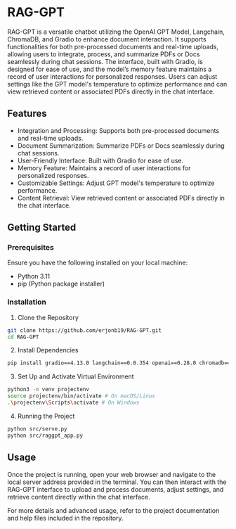 # RAG-GPT



RAG-GPT is a versatile chatbot utilizing the OpenAI GPT Model, Langchain, ChromaDB, and Gradio to enhance document interaction. It supports functionalities for both pre-processed documents and real-time uploads, allowing users to integrate, process, and summarize PDFs or Docs seamlessly during chat sessions. The interface, built with Gradio, is designed for ease of use, and the model’s memory feature maintains a record of user interactions for personalized responses. Users can adjust settings like the GPT model's temperature to optimize performance and can view retrieved content or associated PDFs directly in the chat interface.



## Features



- Integration and Processing: Supports both pre-processed documents and real-time uploads.
- Document Summarization: Summarize PDFs or Docs seamlessly during chat sessions.
- User-Friendly Interface: Built with Gradio for ease of use.
- Memory Feature: Maintains a record of user interactions for personalized responses.
- Customizable Settings: Adjust GPT model's temperature to optimize performance.
- Content Retrieval: View retrieved content or associated PDFs directly in the chat interface.



## Getting Started



### Prerequisites



Ensure you have the following installed on your local machine:
- Python 3.11
- pip (Python package installer)



### Installation



1. Clone the Repository
```sh
git clone https://github.com/erjonb19/RAG-GPT.git
cd RAG-GPT
```



2. Install Dependencies
```sh
pip install gradio==4.13.0 langchain==0.0.354 openai==0.28.0 chromadb==0.4.22 pypdf==3.17.4 pandas==2.1.4
```



3. Set Up and Activate Virtual Environment
```sh
python3 -m venv projectenv
source projectenv/bin/activate # On macOS/Linux
.\projectenv\Scripts\activate # On Windows
```



4. Running the Project
```sh
python src/serve.py
python src/raggpt_app.py
```



## Usage



Once the project is running, open your web browser and navigate to the local server address provided in the terminal. You can then interact with the RAG-GPT interface to upload and process documents, adjust settings, and retrieve content directly within the chat interface.



For more details and advanced usage, refer to the project documentation and help files included in the repository.
